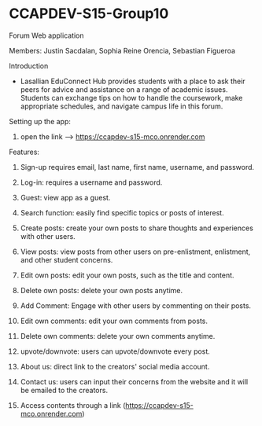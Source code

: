 # CCAPDEV-S15-Group10

Forum Web application

Members: Justin Sacdalan, Sophia Reine Orencia, Sebastian Figueroa 

Introduction

- Lasallian EduConnect Hub provides students with a place to ask their peers for advice and assistance on a range of academic issues. Students can exchange tips on how to handle the coursework, make appropriate schedules, and navigate campus life in this forum.

Setting up the app:

1. open the link --> https://ccapdev-s15-mco.onrender.com
 

Features: 

1. Sign-up  requires email, last name, first name, username, and password.

2. Log-in: requires a username and password.

3. Guest: view app as a guest.

4. Search function: easily find specific topics or posts of interest. 

5. Create posts: create your own posts to share thoughts and experiences with other users.

6. View posts: view posts from other users on pre-enlistment, enlistment, and other student concerns.

7. Edit own posts: edit your own posts, such as the title and content. 

8. Delete own posts: delete your own posts anytime.

9. Add Comment: Engage with other users by commenting on their posts.

10. Edit own comments: edit your own comments from posts.

11. Delete own comments: delete your own comments anytime.

12. upvote/downvote: users can upvote/downvote every post.

13. About us: direct link to the creators' social media account.

14. Contact us: users can input their concerns from the website and it will be emailed to the creators. 

10. Access contents through a link (https://ccapdev-s15-mco.onrender.com)

